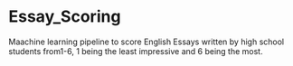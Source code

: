# Essay_Scoring
Maachine learning pipeline to score English Essays written by high school students from1-6, 1 being the least impressive and 6 being the most.
